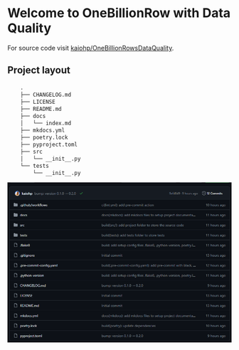 # Welcome to OneBillionRow with Data Quality

For source code visit [kaiohp/OneBillionRowsDataQuality](https://github.com/kaiohp/OneBillionRowsDataQuality).

## Project layout

        .
        ├── CHANGELOG.md
        ├── LICENSE
        ├── README.md
        ├── docs
        │   └── index.md
        ├── mkdocs.yml
        ├── poetry.lock
        ├── pyproject.toml
        ├── src
        │   └── __init__.py
        └── tests
            └── __init__.py

![home](./pics/github.png)
